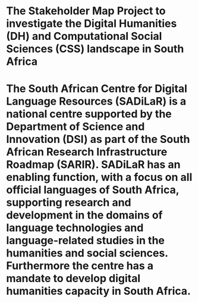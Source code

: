 # The Stakeholder Map Project to investigate the Digital Humanities (DH) and Computational Social Sciences (CSS) landscape in South Africa

# The South African Centre for Digital Language Resources (SADiLaR) is a national centre supported by the Department of Science and Innovation (DSI) as part of the South African Research Infrastructure Roadmap (SARIR). SADiLaR has an enabling function, with a focus on all official languages of South Africa, supporting research and development in the domains of language technologies and language-related studies in the humanities and social sciences. Furthermore the centre has a mandate to develop digital humanities capacity in South Africa.

#
